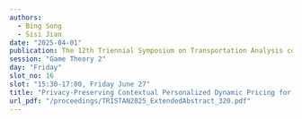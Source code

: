 ```yaml
---
authors:
  - Bing Song
  - Sisi Jian
date: "2025-04-01"
publication: The 12th Triennial Symposium on Transportation Analysis conference
session: "Game Theory 2"
day: "Friday"
slot_no: 16
slot: "15:30-17:00, Friday June 27"
title: "Privacy-Preserving Contextual Personalized Dynamic Pricing for Ride-Hailing Platforms"
url_pdf: "/proceedings/TRISTAN2025_ExtendedAbstract_320.pdf"
---
```

